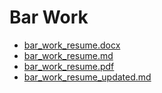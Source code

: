 # Bar Work

- [bar_work_resume.docx](./bar_work_resume.docx)
- [bar_work_resume.md](./bar_work_resume.md)
- [bar_work_resume.pdf](./bar_work_resume.pdf)
- [bar_work_resume_updated.md](./bar_work_resume_updated.md)
